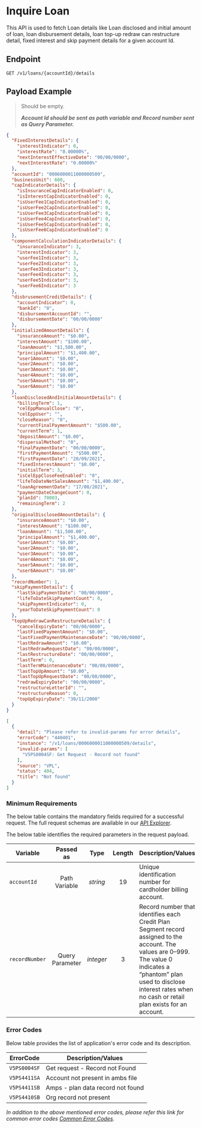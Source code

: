 # Inquire Loan

This API is used to fetch Loan details like Loan disclosed and initial amount of loan, loan disbursement details, loan top-up redraw can restructure detail, fixed interest and skip payment details for a given account Id.

## Endpoint

`GET /v1/loans/{accountId}/details`

## Payload Example

<!--
type: tab
titles: Request, Response, Error
-->

>Should be empty.
>
>***Account Id should be sent as path variable and Record number sent as Query Parameter.***

<!--
type: tab
-->

```json
{
  "FixedInterestDetails": {
    "interestIndicator": 0,
    "interestRate": "0.00000%",
    "nextInterestEffectiveDate": "00/00/0000",
    "nextInterestRate": "0.00000%"
  },
  "accountId": "0006000011000000509",
  "businessUnit": 600,
  "capIndicatorDetails": {
    "isInsuranceCapIndicatorEnabled": 0,
    "isInterestCapIndicatorEnabled": 0,
    "isUserFee1CapIndicatorEnabled": 0,
    "isUserFee2CapIndicatorEnabled": 0,
    "isUserFee3CapIndicatorEnabled": 0,
    "isUserFee4CapIndicatorEnabled": 0,
    "isUserFee5CapIndicatorEnabled": 0,
    "isUserFee6CapIndicatorEnabled": 0
  },
  "componentCalculationIndicatorDetails": {
    "insuranceIndicator": 3,
    "interestIndicator": 3,
    "userFee1Indicator": 3,
    "userFee2Indicator": 3,
    "userFee3Indicator": 3,
    "userFee4Indicator": 3,
    "userFee5Indicator": 3,
    "userFee6Indicator": 3
  },
  "disbrusementCreditDetails": {
    "accountIndicator": 0,
    "bankId": "0",
    "disbursementAccountId": "",
    "disbursementDate": "00/00/0000"
  },
  "initializedAmountDetails": {
    "insuranceAmount": "$0.00",
    "interestAmount": "$100.00",
    "loanAmount": "$1,500.00",
    "principalAmount": "$1,400.00",
    "user1Amount": "$0.00",
    "user2Amount": "$0.00",
    "user3Amount": "$0.00",
    "user4Amount": "$0.00",
    "user5Amount": "$0.00",
    "user6Amount": "$0.00"
  },
  "loanDisclosedAndInitialAmountDetails": {
    "billingTerm": 1,
    "celEppManualClose": "0",
    "celEppUser": "",
    "closeReason": "0",
    "currentFinalPaymentAmount": "$500.00",
    "currentTerm": 1,
    "depositAmount": "$0.00",
    "dispersalMethod": "0",
    "finalPaymentDate": "00/00/0000",
    "firstPaymentAmount": "$500.00",
    "firstPaymentDate": "20/09/2021",
    "fixedInterestAmount": "$0.00",
    "initialTerm": 3,
    "isCelEppCloseFeeEnabled": "0",
    "lifeToDateNetSalesAmount": "$1,400.00",
    "loanAgreementDate": "17/08/2021",
    "paymentDateChangeCount": 0,
    "planId": 70003,
    "remainingTerm": 2
  },
  "originalDisclosedAmountDetails": {
    "insuranceAmount": "$0.00",
    "interestAmount": "$100.00",
    "loanAmount": "$1,500.00",
    "principalAmount": "$1,400.00",
    "user1Amount": "$0.00",
    "user2Amount": "$0.00",
    "user3Amount": "$0.00",
    "user4Amount": "$0.00",
    "user5Amount": "$0.00",
    "user6Amount": "$0.00"
  },
  "recordNumber": 1,
  "skipPaymentDetails": {
    "lastSkipPaymentDate": "00/00/0000",
    "lifeToDateSkipPaymentCount": 0,
    "skipPaymentIndicator": 0,
    "yearToDateSkipPaymentCount": 0
  },
  "topUpRedrawCanRestructureDetails": {
    "cancelExpiryDate": "00/00/0000",
    "lastFixedPaymentAmount": "$0.00",
    "lastFixedPaymentMaintenanceDate": "00/00/0000",
    "lastRedrawAmount": "$0.00",
    "lastRedrawRequestDate": "00/00/0000",
    "lastRestructureDate": "00/00/0000",
    "lastTerm": 0,
    "lastTermMaintenanceDate": "00/00/0000",
    "lastTopUpAmount": "$0.00",
    "lastTopUpRequestDate": "00/00/0000",
    "redrawExpiryDate": "00/00/0000",
    "restructureLetterId": "",
    "restructureReason": 0,
    "topUpExpiryDate": "30/11/2000"
  }
}
```

<!--
type: tab
-->

```json
[
  {
    "detail": "Please refer to invalid-params for error details",
    "errorCode": "440401",
    "instance": "/v1/loans/0006000011000000509/details",
    "invalid-params": [
      "V5PS0004SF: Get Request - Record not found"
    ],
    "source": "VPL",
    "status": 404,
    "title": "Not found"
  }
]

```

<!-- type: tab-end -->

### Minimum Requirements

The below table contains the mandatory fields required for a successful request. The full request schemas are available in our [API Explorer](../api/?type=get&path=/v1/loans/{accountId}/details).

The below table identifies the required parameters in the request payload.

| Variable | Passed as | Type | Length | Description/Values |
| -------- | :-------: | :--: | :------------: | ------------------ |
| `accountId` | Path Variable | *string* | 19 | Unique identification number for cardholder billing account.|
| `recordNumber` | Query Parameter | *integer*| 3 | Record number that identifies each Credit Plan Segment record assigned to the account. The values are 0–999. The value 0 indicates a “phantom” plan used to disclose interest rates when no cash or retail plan exists for an account.|

### Error Codes

Below table provides the list of application's error code and its description.

| ErrorCode |  Description/Values |
| --------  | ------------------ |
| `V5PS0004SF` | Get request - Record not Found |  
| `V5PS4411SA` | Account not present in ambs file |  
| `V5PS4411SB` | Amps - plan data record not found |
| `V5PS4410SB` | Org record not present |

*In addition to the above mentioned error codes, please refer this link for common error codes [Common Error Codes](?path=docs/Common_Error_Code.md).*
